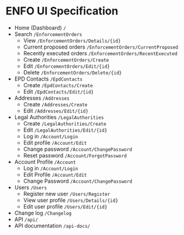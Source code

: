 # ENFO UI Specification

* Home (Dashboard) `/`
* Search `/EnforcementOrders`
    - View `/EnforcementOrders/Details/{id}`
    - Current proposed orders `/EnforcementOrders/CurrentProposed`
    - Recently executed orders `/EnforcementOrders/RecentExecuted`
    - Create `/EnforcementOrders/Create`
    - Edit `/EnforcementOrders/Edit/{id}`
    - Delete `/EnforcementOrders/Delete/{id}`
* EPD Contacts `/EpdContacts`
    - Create `/EpdContacts/Create`
    - Edit `/EpdContacts/Edit/{id}`
* Addresses `/Addresses`
    - Create `/Addresses/Create`
    - Edit `/Addresses/Edit/{id}`
* Legal Authorities `/LegalAuthorities`
    - Create `/LegalAuthorities/Create`
    - Edit `/LegalAuthorities/Edit/{id}`
    - Log in `/Account/Login`
    - Edit profile `/Account/Edit`
    - Change password `/Account/ChangePassword`
    - Reset password `/Account/ForgotPassword`
* Account Profile `/Account`
    - Log in `/Account/Login`
    - Edit Profile `/Account/Edit`
    - Change Password `/Account/ChangePassword`
* Users `/Users`
    - Register new user `/Users/Register`
    - View user profile `/Users/Details/{id}`
    - Edit user profile `/Users/Edit/{id}`
* Change log `/Changelog`
* API `/api/`
* API documentation `/api-docs/`
